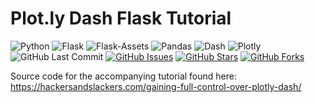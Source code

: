 # Plot.ly Dash Flask Tutorial


![Python](https://img.shields.io/badge/Python-3.7-blue.svg?logo=python&longCache=true&logoColor=white&colorB=23a8e2&style=flat-square&colorA=36363e)
![Flask](https://img.shields.io/badge/flask-1.0.2-blue.svg?longCache=true&logo=flask&style=flat-square&logoColor=white&colorB=23a8e2&colorA=36363e)
![Flask-Assets](https://img.shields.io/badge/flask--assets-v0.12-blue.svg?longCache=true&logo=flask&style=flat-square&logoColor=white&colorB=23a8e2&colorA=36363e)
![Pandas](https://img.shields.io/badge/pandas-v0.24.2-blue.svg?longCache=true&logo=python&longCache=true&style=flat-square&logoColor=white&colorB=23a8e2&colorA=36363e)
![Dash](https://img.shields.io/badge/dash-v0.40.0-blue.svg?longCache=true&logo=python&longCache=true&style=flat-square&logoColor=white&colorB=23a8e2&colorA=36363e)
![Plotly](https://img.shields.io/badge/plotly-v3.7.1-blue.svg?longCache=true&logo=python&longCache=true&style=flat-square&logoColor=white&colorB=23a8e2&colorA=36363e)
![GitHub Last Commit](https://img.shields.io/github/last-commit/google/skia.svg?style=flat-square&colorA=36363e)
[![GitHub Issues](https://img.shields.io/github/issues/toddbirchard/chatango-bot-cms.svg?style=flat-square&colorA=36363e)](https://github.com/toddbirchard/chatango-bot-cms/issues)
[![GitHub Stars](https://img.shields.io/github/stars/toddbirchard/chatango-bot-cms.svg?style=flat-square&colorB=e3bb18&colorA=36363e)](https://github.com/toddbirchard/chatango-bot-cms/stargazers)
[![GitHub Forks](https://img.shields.io/github/forks/toddbirchard/chatango-bot-cms.svg?style=flat-square&colorA=36363e)](https://github.com/toddbirchard/chatango-bot-cms/network)


Source code for the accompanying tutorial found here: https://hackersandslackers.com/gaining-full-control-over-plotly-dash/
